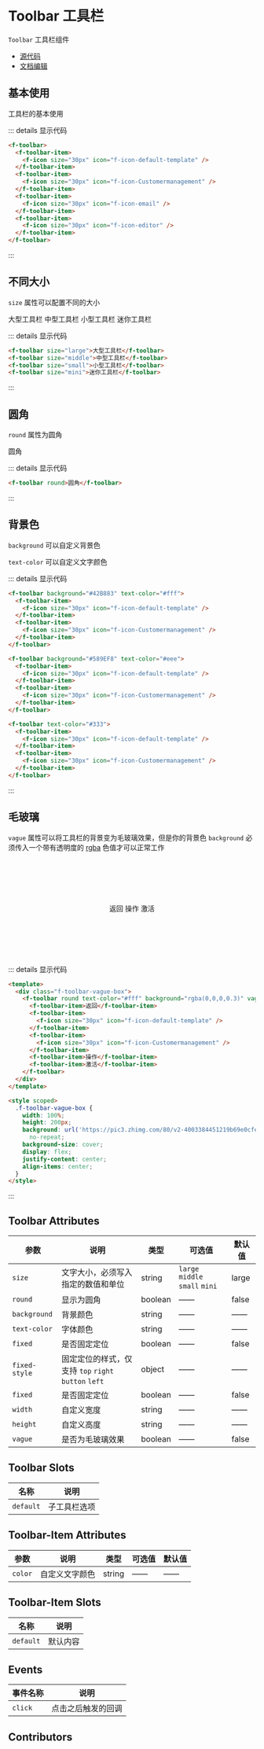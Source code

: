 # Toolbar 工具栏

`Toolbar` 工具栏组件

- [源代码](https://github.com/FightingDesign/fighting-design/tree/master/packages/fighting-design/toolbar)
- [文档编辑](https://github.com/FightingDesign/fighting-design/blob/master/docs/docs/components/toolbar.md)

## 基本使用

工具栏的基本使用

<f-toolbar>
  <f-toolbar-item>
    <f-icon size="30px" icon="f-icon-default-template" />
  </f-toolbar-item>
  <f-toolbar-item>
    <f-icon size="30px" icon="f-icon-Customermanagement" />
  </f-toolbar-item>
  <f-toolbar-item>
    <f-icon size="30px" icon="f-icon-email" />
  </f-toolbar-item>
  <f-toolbar-item>
    <f-icon size="30px" icon="f-icon-editor" />
  </f-toolbar-item>
</f-toolbar>

::: details 显示代码

```html
<f-toolbar>
  <f-toolbar-item>
    <f-icon size="30px" icon="f-icon-default-template" />
  </f-toolbar-item>
  <f-toolbar-item>
    <f-icon size="30px" icon="f-icon-Customermanagement" />
  </f-toolbar-item>
  <f-toolbar-item>
    <f-icon size="30px" icon="f-icon-email" />
  </f-toolbar-item>
  <f-toolbar-item>
    <f-icon size="30px" icon="f-icon-editor" />
  </f-toolbar-item>
</f-toolbar>
```

:::

## 不同大小

`size` 属性可以配置不同的大小

<f-toolbar size="large">大型工具栏</f-toolbar>
<f-toolbar size="middle">中型工具栏</f-toolbar>
<f-toolbar size="small">小型工具栏</f-toolbar>
<f-toolbar size="mini">迷你工具栏</f-toolbar>

::: details 显示代码

```html
<f-toolbar size="large">大型工具栏</f-toolbar>
<f-toolbar size="middle">中型工具栏</f-toolbar>
<f-toolbar size="small">小型工具栏</f-toolbar>
<f-toolbar size="mini">迷你工具栏</f-toolbar>
```

:::

## 圆角

`round` 属性为圆角

<f-toolbar round>圆角</f-toolbar>

::: details 显示代码

```html
<f-toolbar round>圆角</f-toolbar>
```

:::

## 背景色

`background` 可以自定义背景色

`text-color` 可以自定义文字颜色

<f-toolbar background="#42B883" text-color="#fff">
 <f-toolbar-item>
    <f-icon size="30px" icon="f-icon-default-template" />
  </f-toolbar-item>
  <f-toolbar-item>
    <f-icon size="30px" icon="f-icon-Customermanagement" />
  </f-toolbar-item>
</f-toolbar>

<f-toolbar background="#589EF8" text-color="#eee">
 <f-toolbar-item>
    <f-icon size="30px" icon="f-icon-default-template" />
  </f-toolbar-item>
  <f-toolbar-item>
    <f-icon size="30px" icon="f-icon-Customermanagement" />
  </f-toolbar-item>
</f-toolbar>

<f-toolbar text-color="#333">
 <f-toolbar-item>
    <f-icon size="30px" icon="f-icon-default-template" />
  </f-toolbar-item>
  <f-toolbar-item>
    <f-icon size="30px" icon="f-icon-Customermanagement" />
  </f-toolbar-item>
</f-toolbar>

::: details 显示代码

```html
<f-toolbar background="#42B883" text-color="#fff">
  <f-toolbar-item>
    <f-icon size="30px" icon="f-icon-default-template" />
  </f-toolbar-item>
  <f-toolbar-item>
    <f-icon size="30px" icon="f-icon-Customermanagement" />
  </f-toolbar-item>
</f-toolbar>

<f-toolbar background="#589EF8" text-color="#eee">
  <f-toolbar-item>
    <f-icon size="30px" icon="f-icon-default-template" />
  </f-toolbar-item>
  <f-toolbar-item>
    <f-icon size="30px" icon="f-icon-Customermanagement" />
  </f-toolbar-item>
</f-toolbar>

<f-toolbar text-color="#333">
  <f-toolbar-item>
    <f-icon size="30px" icon="f-icon-default-template" />
  </f-toolbar-item>
  <f-toolbar-item>
    <f-icon size="30px" icon="f-icon-Customermanagement" />
  </f-toolbar-item>
</f-toolbar>
```

:::

## 毛玻璃

`vague` 属性可以将工具栏的背景变为毛玻璃效果，但是你的背景色 `background` 必须传入一个带有透明度的 [rgba](https://developer.mozilla.org/en-US/docs/Web/CSS/color_value/rgba) 色值才可以正常工作

<div class="f-toolbar-vague-box">
  <f-toolbar round text-color="#fff" background="rgba(0,0,0,0.3)" vague>
    <f-toolbar-item>返回</f-toolbar-item>
    <f-toolbar-item>
      <f-icon size="30px" icon="f-icon-default-template" />
    </f-toolbar-item>
    <f-toolbar-item>
      <f-icon size="30px" icon="f-icon-Customermanagement" />
    </f-toolbar-item>
    <f-toolbar-item>操作</f-toolbar-item>
    <f-toolbar-item>激活</f-toolbar-item>
  </f-toolbar>
</div>

::: details 显示代码

```html
<template>
  <div class="f-toolbar-vague-box">
    <f-toolbar round text-color="#fff" background="rgba(0,0,0,0.3)" vague>
      <f-toolbar-item>返回</f-toolbar-item>
      <f-toolbar-item>
        <f-icon size="30px" icon="f-icon-default-template" />
      </f-toolbar-item>
      <f-toolbar-item>
        <f-icon size="30px" icon="f-icon-Customermanagement" />
      </f-toolbar-item>
      <f-toolbar-item>操作</f-toolbar-item>
      <f-toolbar-item>激活</f-toolbar-item>
    </f-toolbar>
  </div>
</template>

<style scoped>
  .f-toolbar-vague-box {
    width: 100%;
    height: 200px;
    background: url('https://pic3.zhimg.com/80/v2-4003384451219b69e0cfe7d3432ec3e6_720w.jpg')
      no-repeat;
    background-size: cover;
    display: flex;
    justify-content: center;
    align-items: center;
  }
</style>
```

:::

## Toolbar Attributes

| 参数          | 说明                                                 | 类型    | 可选值                          | 默认值 |
| ------------- | ---------------------------------------------------- | ------- | ------------------------------- | ------ |
| `size`        | 文字大小，必须写入指定的数值和单位                   | string  | `large` `middle` `small` `mini` | large  |
| `round`       | 显示为圆角                                           | boolean | ——                              | false  |
| `background`  | 背景颜色                                             | string  | ——                              | ——     |
| `text-color`  | 字体颜色                                             | string  | ——                              | ——     |
| `fixed`       | 是否固定定位                                         | boolean | ——                              | false  |
| `fixed-style` | 固定定位的样式，仅支持 `top` `right` `button` `left` | object  | ——                              | ——     |
| `fixed`       | 是否固定定位                                         | boolean | ——                              | false  |
| `width`       | 自定义宽度                                           | string  | ——                              | ——     |
| `height`      | 自定义高度                                           | string  | ——                              | ——     |
| `vague`       | 是否为毛玻璃效果                                     | boolean | ——                              | false  |

## Toolbar Slots

| 名称      | 说明         |
| --------- | ------------ |
| `default` | 子工具栏选项 |

## Toolbar-Item Attributes

| 参数    | 说明           | 类型   | 可选值 | 默认值 |
| ------- | -------------- | ------ | ------ | ------ |
| `color` | 自定义文字颜色 | string | ——     | ——     |

## Toolbar-Item Slots

| 名称      | 说明     |
| --------- | -------- |
| `default` | 默认内容 |

## Events

| 事件名称 | 说明               |
| -------- | ------------------ |
| `click`  | 点击之后触发的回调 |

## Contributors

<a href="https://github.com/Tyh2001" target="_blank">
  <f-avatar round src="https://avatars.githubusercontent.com/u/73180970?v=4" />
</a>

<a href="https://github.com/ECO-M" target="_blank">
  <f-avatar round src="https://avatars.githubusercontent.com/u/23503047?v=4" />
</a>

<style scoped>
.f-toolbar {
  margin: 10px 0;
}
.f-toolbar-vague-box {
  width: 100%;
  height: 200px;
  background: url('https://pic3.zhimg.com/80/v2-4003384451219b69e0cfe7d3432ec3e6_720w.jpg')
    no-repeat;
  background-size: cover;
  display: flex;
  justify-content: center;
  align-items: center;
}
</style>
